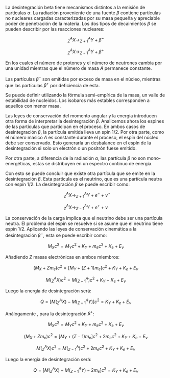 La desintegración beta tiene mecanismos distintos a la emisión de partículas $\alpha$. La radiación proveniente de una fuente $\beta$ contiene partículas no nucleares cargadas caracterizadas por su masa pequeña y apreciable poder de penetración de la materia. Los dos tipos de decaimientos $\beta$ se pueden describir por las reacciones nucleares:

$$ ^A_Z X \rightarrow ^A_{Z+1} Y + \beta^- $$

$$ ^A_Z X \rightarrow ^A_{Z-1} Y + \beta^+ $$

En los cuales el número de protones y el número de neutrones cambia por una unidad mientras que el número de masa $A$ permanece constante.

Las partículas $\beta^-$ son emitidas por exceso de masa en el núcleo, mientras que las partículas $\beta^+$ por deficiencia de esta. 

Se puede definir utilizando la fórmula semi-empírica de la masa, un valle de estabilidad de nucleidos. Los isobaros más estables corresponden a aquellos con menor masa.

Las leyes de conservación del momento angular y la energía introducen otra forma de interpretar la desintegración $\beta$. Analicemos ahora los espines de las partículas que participan en el proceso. En ambos casos de desintegración $\beta$, la partícula emitida lleva un spin $\text{1/2}$. Por otra parte, como el número masico $A$ es constante durante el proceso, el espín del núcleo debe ser conservado. Esto generaría un desbalance en el espín de la desintegración si solo un electrón o un positrón fuese emitido.

Por otra parte, a diferencia de la radiación $\alpha$, las partícula $\beta$ no son mono-energéticas, estas se distribuyen en un espectro continuo de energía.

Con esto se puede concluir que existe otra partícula que se emite en la desintegración $\beta$. Esta partícula es el neutrino, que es una partícula neutra con espín $1/2$. La desintegración $\beta$ se puede escribir como:

$$ _Z^A X \rightarrow _{Z+1}^{A}Y + e^- + \bar{\nu} $$

$$ _Z^A X \rightarrow _{Z-1}^{A}Y + e^+ + \nu $$

La conservación de la carga implica que el neutrino debe ser una partícula neutra. El problema del espín se resuelve si se asume que el neutrino tiene espín $1/2$. Aplicando las leyes de conservación cinemática a la desintegración $\beta^{-}$, esta se puede escribir como:

$$ M_X c^2 = M_Y c^2 + K_Y + m_e c^2 + K_e + E_{\nu}$$

Añadiendo $Z$ masas electrónicas en ambos miembros:

$$ (M_X + Z m_e) c^2 = [M_Y + (Z+1) m_e] c^2 + K_Y + K_e + E_{\nu} $$

$$M(^A_ZX) c^2 = M(^A_{Z+1}) c^2 + K_Y + K_e + E_{\nu}$$


Luego la energía de desintegración será:

$$ Q = [M(^A_ZX) - M(^A_{Z+1}Y)] c^2 = K_Y + K_e + E_{\nu}$$

Análogamente , para la desintegración $\beta^+$:

$$ M_X c^2 = M_Y c^2 + K_Y + m_e c^2 + K_e + E_{\nu}$$

$$ (M_X + Z m_e) c^2 = [M_Y + (Z-1) m_e] c^2 + 2m_e c^2 + K_Y + K_e + E_{\nu}$$

$$ M(^A_ZX) c^2 = M(^A_{Z-1}) c^2 + 2m_e c^2 + K_Y + K_e + E_{\nu}$$

Luego la energía de desintegración será:

$$ Q = [M(^A_ZX) - M(^A_{Z-1}Y) - 2m_e] c^2 = K_Y + K_e + E_{\nu}$$
